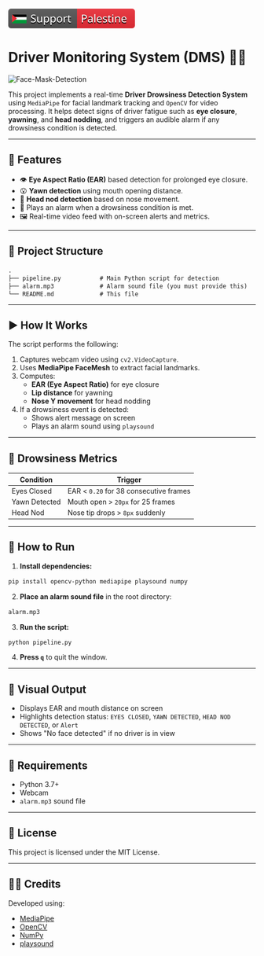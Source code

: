 [![Support Palestine](https://raw.githubusercontent.com/Ademking/Support-Palestine/main/Support-Palestine.svg)](https://www.map.org.uk)

# Driver Monitoring System (DMS) 🚗💤
![Face-Mask-Detection](https://miro.medium.com/v2/resize:fit:1400/1*gV-Wcn3-bAx5DBELHEPtdg.jpeg)

This project implements a real-time **Driver Drowsiness Detection System** using `MediaPipe` for facial landmark tracking and `OpenCV` for video processing. It helps detect signs of driver fatigue such as **eye closure**, **yawning**, and **head nodding**, and triggers an audible alarm if any drowsiness condition is detected.

---

## 🔧 Features

- 👁️ **Eye Aspect Ratio (EAR)** based detection for prolonged eye closure.
- 😮 **Yawn detection** using mouth opening distance.
- 🤕 **Head nod detection** based on nose movement.
- 🔔 Plays an alarm when a drowsiness condition is met.
- 🖼️ Real-time video feed with on-screen alerts and metrics.

---

## 📁 Project Structure

```
.
├── pipeline.py           # Main Python script for detection
├── alarm.mp3             # Alarm sound file (you must provide this)
└── README.md             # This file
```

---

## ▶️ How It Works

The script performs the following:

1. Captures webcam video using `cv2.VideoCapture`.
2. Uses **MediaPipe FaceMesh** to extract facial landmarks.
3. Computes:
   - **EAR (Eye Aspect Ratio)** for eye closure
   - **Lip distance** for yawning
   - **Nose Y movement** for head nodding
4. If a drowsiness event is detected:
   - Shows alert message on screen
   - Plays an alarm sound using `playsound`

---

## 🧪 Drowsiness Metrics

| Condition       | Trigger                                 |
|----------------|------------------------------------------|
| Eyes Closed     | EAR < `0.20` for 38 consecutive frames  |
| Yawn Detected   | Mouth open > `20px` for 25 frames       |
| Head Nod        | Nose tip drops > `8px` suddenly         |

---

## 🚀 How to Run

1. **Install dependencies:**

```bash
pip install opencv-python mediapipe playsound numpy
```

2. **Place an alarm sound file** in the root directory:

```bash
alarm.mp3
```

3. **Run the script:**

```bash
python pipeline.py
```

4. **Press `q`** to quit the window.

---

## 📸 Visual Output

- Displays EAR and mouth distance on screen
- Highlights detection status: `EYES CLOSED`, `YAWN DETECTED`, `HEAD NOD DETECTED`, or `Alert`
- Shows "No face detected" if no driver is in view

---

## 📌 Requirements

- Python 3.7+
- Webcam
- `alarm.mp3` sound file

---

## 📄 License

This project is licensed under the MIT License.

---

## 🙋‍♂️ Credits

Developed using:
- [MediaPipe](https://google.github.io/mediapipe/)
- [OpenCV](https://opencv.org/)
- [NumPy](https://numpy.org/)
- [playsound](https://github.com/TaylorSMarks/playsound)
